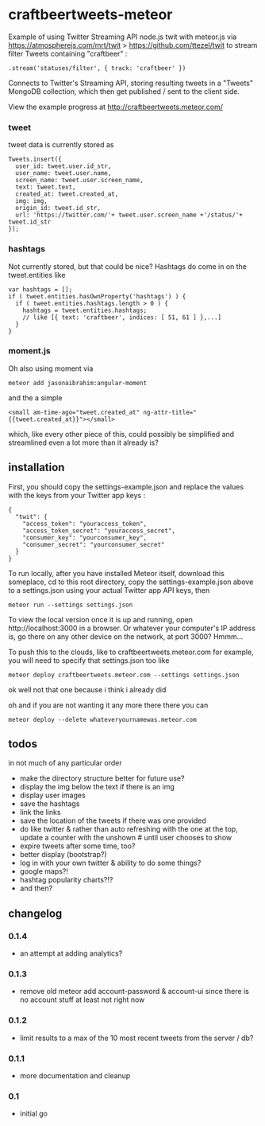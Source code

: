# craftbeertweets-meteor
Example of using Twitter Streaming API node.js twit with meteor.js via https://atmospherejs.com/mrt/twit > https://github.com/ttezel/twit to stream filter Tweets containing "craftbeer" :

`.stream('statuses/filter', { track: 'craftbeer' })`

Connects to Twitter's Streaming API, storing resulting tweets in a "Tweets" MongoDB collection, which then get published / sent to the client side.

View the example progress at http://craftbeertweets.meteor.com/

### tweet

tweet data is currently stored as

    Tweets.insert({
      user_id: tweet.user.id_str,
      user_name: tweet.user.name,
      screen_name: tweet.user.screen_name,
      text: tweet.text,
      created_at: tweet.created_at,
      img: img,
      origin_id: tweet.id_str,
      url: 'https://twitter.com/'+ tweet.user.screen_name +'/status/'+ tweet.id_str
    });

### hashtags

Not currently stored, but that could be nice? Hashtags do come in on the tweet.entities like

    var hashtags = [];
    if ( tweet.entities.hasOwnProperty('hashtags') ) {
      if ( tweet.entities.hashtags.length > 0 ) {
        hashtags = tweet.entities.hashtags;
        // like [{ text: 'craftbeer', indices: [ 51, 61 ] },...]
      }
    }

### moment.js

Oh also using moment via 

`meteor add jasonaibrahim:angular-moment`

and the a simple

    <small am-time-ago="tweet.created_at" ng-attr-title="{{tweet.created_at}}"></small>

which, like every other piece of this, could possibly be simplified and streamlined even a lot more than it already is?

## installation

First, you should copy the settings-example.json and replace the values with the keys from your Twitter app keys :

    {
      "twit": {
        "access_token": "youraccess_token",
        "access_token_secret": "youraccess_secret",
        "consumer_key": "yourconsumer_key",
        "consumer_secret": "yourconsumer_secret"
      }
    }

To run locally, after you have installed Meteor itself, download this someplace, cd to this root directory, copy the settings-example.json above to a settings.json using your actual Twitter app API keys, then

`meteor run --settings settings.json`

To view the local version once it is up and running, open http://localhost:3000 in a browser. Or whatever your computer's IP address is, go there on any other device on the network, at port 3000? Hmmm...

To push this to the clouds, like to craftbeertweets.meteor.com for example, you will need to specify that settings.json too like 

`meteor deploy craftbeertweets.meteor.com --settings settings.json`

ok well not that one because i think i already did

oh and if you are not wanting it any more there there you can 

`meteor deploy --delete whateveryournamewas.meteor.com`

## todos

in not much of any particular order

* make the directory structure better for future use?
* display the img below the text if there is an img
* display user images
* save the hashtags
* link the links
* save the location of the tweets if there was one provided
* do like twitter & rather than auto refreshing with the one at the top, update a counter with the unshown # until user chooses to show
* expire tweets after some time, too?
* better display (bootstrap?)
* log in with your own twitter & ability to do some things?
* google maps?!
* hashtag popularity charts?!?
* and then?

## changelog

### 0.1.4

* an attempt at adding analytics?

### 0.1.3

* remove old meteor add account-password & account-ui since there is no account stuff at least not right now

### 0.1.2

* limit results to a max of the 10 most recent tweets from the server / db?

### 0.1.1

* more documentation and cleanup

### 0.1

* initial go
